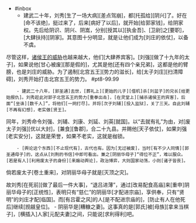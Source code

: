 - #inbox
    - 建武二十年，刘秀[生了一场大病][差点驾崩]，都[托孤给][阴兴]了。好在[命不该绝]，挺过来了，后来[病好了以后]，就开始[给郭家钱]，给阴家权。先后给阴识、阴兴、阴嵩，分别[授其以][执金吾]、[卫尉]之[要职]，[大肆扶持][阴家]。其意图十分明显，就是让他们成为[刘庄的依仗]，以备不虞。

尽管这样，[诸侯王的威胁](https://www.zhihu.com/question/510042003/answer/2301729828)也越来越大，他们[大肆养宾客]。[刘强][做了十九年的太子]，如果说他[甘心被废][那是假的]，尤其是他[还有四个亲兄弟]，这都是他的臂膀，也是刘庄的威胁。为了遏制[北宫五王][势力的滋长]，给[太子刘庄][扫清障碍]，刘秀开始打击北宫五王的势力。 #pt8-99.99


        - 建武二十八年，[郭圣通]去世，[葬礼上][更始的儿子][借机]杀[刘盆子]的兄长[给更始报仇]。刘秀趁此对郭子北宫五王的势力[重拳出击]，[在灵堂上][捕杀诸侯王的宾客]，后面“[坐诛][数千人]”，将他们[一网打尽]。并将[次子刘辅][投入监狱]，关了三天。自此刘辅[不再有幻想]，老实做[贤王]。

同年，刘秀命令刘强、刘辅、刘康、刘延、刘英[就国]。以“去就有礼”为由，对[废太子刘强][优以大封]，[兼食][鲁郡]，合二十九县。并赐他[天子依仗]，如果刘强[老实安分]，这就是荣誉，如果不老实，这就是枷锁。


        - [舆论这个东西][不止现代有]，古代也有。因为[无过被废]，当时[有不少人同情][郭圣通母子]的，这点从[刘荆的书信]中即可看出。兼之[阴丽华母子]“得位不正”，难以服众。[若是有人][利用废太子的身份][来煽动舆论]，政治博弈，大则国家动荡，小则[诸子皆丧]。

倘若废太子[卷土重来]，对阴丽华母子就是[灭顶之灾]。

故刘秀[在死前][做了最后一件大事]，“退吕进薄”，通过[改易配食高庙]来[重申]阴丽华母子的[正统性]，表明只有“慈仁”的阴丽华[才配进宗庙]，享供奉，只有“贤明”的刘庄才配[临国]。而[有吕霍之风]的人[是不配进宗庙的]，[防止有人在他死后]继续[觊觎皇位]。
        - 阴丽华是[糟糠之妻]。这事真的是[郭氏]被[母族][拿来当棋子]，[横插入]人家[元配夫妻]之间，只能说[求利得利]吧。
